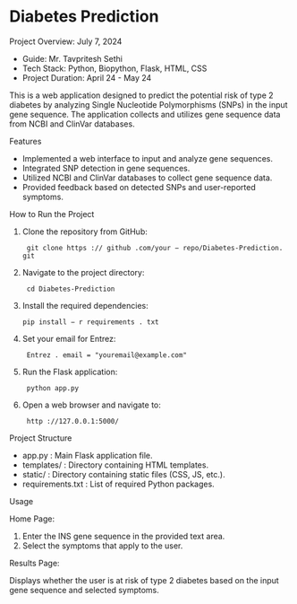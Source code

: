 # Diabetes Prediction

Project Overview:    July 7, 2024

- Guide: Mr. Tavpritesh Sethi
- Tech Stack: Python, Biopython, Flask, HTML, CSS
- Project Duration: April 24 - May 24

This is a web application designed to predict the potential risk of type 2 diabetes by analyzing Single Nucleotide Polymorphisms (SNPs) in the input gene sequence. The application collects and utilizes gene sequence data from NCBI and ClinVar databases.

Features

- Implemented a web interface to input and analyze gene sequences.
- Integrated SNP detection in gene sequences.
- Utilized NCBI and ClinVar databases to collect gene sequence data.
- Provided feedback based on detected SNPs and user-reported symptoms.

How to Run the Project

1. Clone the repository from GitHub:

        git clone https :// github .com/your − repo/Diabetes-Prediction. git
   
2. Navigate to the project directory:

        cd Diabetes-Prediction

3. Install the required dependencies:

       pip install − r requirements . txt

4. Set your email for Entrez:

        Entrez . email = "youremail@example.com"

6. Run the Flask application:

        python app.py
   
8. Open a web browser and navigate to:
   
        http ://127.0.0.1:5000/

Project Structure

- app.py : Main Flask application file.
- templates/ : Directory containing HTML templates.
- static/ : Directory containing static files (CSS, JS, etc.).
- requirements.txt : List of required Python packages.

Usage

Home Page:

1. Enter the INS gene sequence in the provided text area.
1. Select the symptoms that apply to the user.

Results Page:

Displays whether the user is at risk of type 2 diabetes based on the input gene sequence and selected symptoms.
